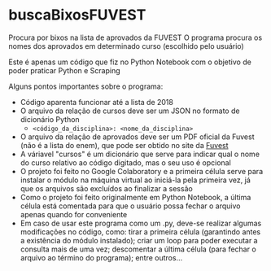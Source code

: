 # buscaBixosFUVEST
Procura por bixos na lista de aprovados da FUVEST
O programa procura os nomes dos aprovados em determinado curso (escolhido pelo usuário)

Este é apenas um código que fiz no Python Notebook com o objetivo de poder praticar Python e Scraping

Alguns pontos importantes sobre o programa:
- Código aparenta funcionar até a lista de 2018
- O arquivo da relação de cursos deve ser um JSON no formato de dicionário Python
    - ```<código_da_disciplina>: <nome_da_disciplina>```
- O arquivo da relação de aprovados deve ser um PDF oficial da Fuvest (não é a lista do enem), que pode ser obtido no site da [Fuvest](fuvest.br)
- A váriavel "cursos" é um dicionário que serve para indicar qual o nome do curso relativo ao código digitado, mas o seu uso é opcional
- O projeto foi feito no Google Colaboratory e a primeira célula serve para instalar o módulo na máquina virtual ao iniciá-la pela primeira vez, já que os arquivos são excluídos ao finalizar a sessão
- Como o projeto foi feito originalmente em Python Notebook, a última célula está comentada para que o usuário possa fechar o arquivo apenas quando for conveniente
- Em caso de usar este programa como um .py, deve-se realizar algumas modificações no código, como: tirar a primeira célula (garantindo antes a existência do módulo instalado); criar um loop para poder executar a consulta mais de uma vez; descomentar a última célula (para fechar o arquivo ao término do programa); entre outros...
